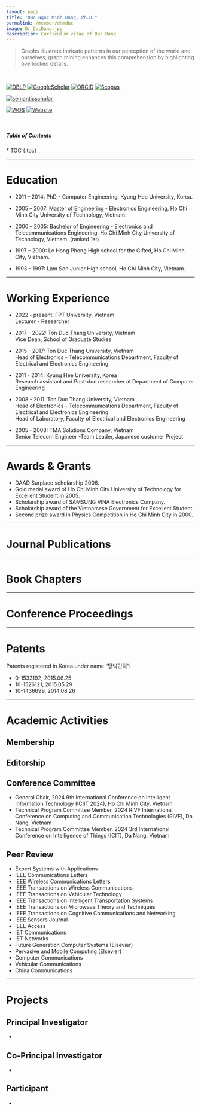 ```yaml
---
layout: page
title: "Duc Ngoc Minh Dang, Ph.D."
permalink: /member/dnmduc
image: Dr_DucDang.jpg
description: Curriculum vitae of Duc Dang
---
```


> Graphs illustrate intricate patterns in our perception of the world and ourselves; graph mining enhances this comprehension by highlighting overlooked details.

<br>

[![DBLP](https://img.shields.io/badge/DBLP-004F9F?style=flat-square&logo=dblp)](https://dblp.org/pid/122/4888.html) 
[![GoogleScholar](https://img.shields.io/badge/Google%20Scholar-4285F4?style=flat-square&logo=Google+Scholar&logoColor=white)](https://scholar.google.com/citations?user=2UKP440AAAAJ) 
[![ORCID](https://img.shields.io/badge/ORCID-A6CE39?style=flat-square&logo=ORCID&logoColor=white)](http://orcid.org/0000-0001-9302-3129) 
[![Scopus](https://img.shields.io/badge/Scopus%20Author%20ID-E9711C?style=flat-square&logo=Scopus&logoColor=white)](https://www.scopus.com/authid/detail.uri?authorId=57185132600) 
<!-- [![Publons](https://img.shields.io/badge/Publons-336699?style=flat-square&logo=Publons)](https://publons.com/researcher/268401/o-joun-lee/)  -->
[![semanticscholar](https://img.shields.io/badge/Semantic%20Scholar-336699?style=flat-square&logo=semantic+scholar&logoColor=white)](https://www.semanticscholar.org/author/O-Joun-Lee/144914730)
<!-- [![Pure](https://img.shields.io/badge/Pure-FF6C00?style=flat-square&logo=elsevier&logoColor=white)](https://cuk.elsevierpure.com/en/persons/o-joun-lee)  -->
<!-- [![Loop](https://img.shields.io/badge/Loop-F29400?style=flat-square&logo=loop&logoColor=white)](https://loop.frontiersin.org/people/800687/)  -->
[![WOS](https://img.shields.io/badge/Web%20of%20Science-black?style=flat-square&logo=Clarivate&logoColor=white)](https://www.webofscience.com/wos/author/record/K-6970-2014) 
[![Website](https://img.shields.io/badge/-Personal%20Page-0C2E86?style=flat-square&logo=%2Fe%2F&logoColor=FFFFFF)](https://dnmduc.github.io/)

<br>

<h5>Table of Contents</h5>
* TOC
{:toc}

***

Education
============

* 2011 – 2014: PhD - Computer Engineering, Kyung Hee University, Korea.

* 2005 – 2007: Master of Engineering - Electronics Engineering, Ho Chi Minh City University of Technology, Vietnam.

* 2000 – 2005: Bachelor of Engineering - Electronics and Telecommunications Engineering, Ho Chi Minh City University of Technology, Vietnam. (ranked 1st)

* 1997 – 2000: Le Hong Phong High school for the Gifted, Ho Chi Minh City, Vietnam.

* 1993 – 1997: Lam Son Junior High school, Ho Chi Minh City, Vietnam.

***

Working Experience
============
* 2022 - present: FPT University, Vietnam <br> Lecturer - Researcher

* 2017 - 2022: Ton Duc Thang University, Vietnam <br> Vice Dean, School of Graduate Studies 

* 2015 - 2017: Ton Duc Thang University, Vietnam <br> Head of Electronics - Telecommunications Department, Faculty of Electrical and Electronics Engineering

* 2011 - 2014: Kyung Hee University, Korea <br> Research assistant and Post-doc researcher at Department of Computer Engineering

* 2008 - 2011: Ton Duc Thang University, Vietnam <br> Head of Electronics - Telecommunications Department, Faculty of Electrical and Electronics Engineering <br> Head of Laboratory, Faculty of Electrical and Electronics Engineering

* 2005 - 2008: 	TMA Solutions Company, Vietnam <br> Senior Telecom Engineer -Team Leader, Japanese customer Project


***

Awards & Grants
============
* DAAD Surplace scholarship 2006.
* Gold medal award of Ho Chi Minh City University of Technology for Excellent Student in 2005.
* Scholarship award of SAMSUNG VINA Electronics Company.
* Scholarship award of the Vietnamese Government for Excellent Student.
* Second prize award in Physics Competition in Ho Chi Minh City in 2000.

***

Journal Publications
============
<!-- * Ji Won Nam, Hyeon-Ju Jeon, Jeong Eun Lee, O-Joun Lee†, Hae Gyun Lim†: Quantification of dysnatremia using single-beam acoustic microbeam and convolutional neural networks. IEEE Sensors Journal 02/2024. (†: Co-correspondence; To Appear) DOI:10.1109/JSEN.2024.3364682 -->


***

Book Chapters
============


<!-- * O-Joun Lee, Eunsoon You, Min-Sung Hong, Jason J. Jung: Adaptive Complex Event Processing Based on Collaborative Rule Mining Engine. Intelligent Information and Database Systems - 7th Asian Conference on Intelligent Information and Database Systems (ACIIDS 2015,), Edited by Ngoc Thanh Nguyen, Bogdan Trawinski, Raymond Kosala, 03/2015: pages 430–439; Springer International Publishing., ISBN: 978-3-319-15701-6, DOI:10.1007/978-3-319-15702-3_42 -->

***

Conference Proceedings
============


<!-- * Min-Sung Hong, O-Joun Lee, Gyu-Chan Lim, Se-Jun Park, Seung-Hoon Kim, Jae-Dong Lee: Meta-data Configuration and Learning Technique for Wellness Content Recommendation. International Conference on Computer Applications and Information Processing Technology (CAIPT 2014), Ulaanbaatar, Mongolia; 06/2014 -->

***

Patents
============

<!-- * 
* O-Joun Lee, Jae-Dong Lee, Seung-Hun Kim, Won-Jin Lee, Seung-Bo Park, Min-Sung Hong, Se-Jun Park: APPARATUS AND METHOD FOR PREDICTING USER FEED BACK IN COLLABORATIVE RECOMMENDATION SYSTEM. Ref. No: KR 1020140027865, Year: 03/2014 -->

Patents registered in Korea under name “당넉민덕”:
* 0-1533192, 2015.06.25
* 10-1526121, 2015.05.29
* 10-1436699, 2014.08.26


***

Academic Activities
============

Membership
------------

<!-- * [한국스마트미디어학회](https://kism.jams.or.kr/co/main/jmMain.kci), 상임이사, since Jan 2023
* [한국차세대컴퓨팅학회](http://www.kingpc.or.kr/wp/), 이사, since Jan 2023 -->

Editorship
------------

<!-- * Guest Editor, Applied Sciences, Special Issue on "[Machine Learning and Artificial Intelligence for Human Information Analysis](https://www.mdpi.com/journal/applsci/special_issues/9E6QLH63AE)."
* [Academic Editor, Plos One](https://journals.plos.org/plosone/static/editorial-board), since Dec 2022
* Guest Editor, Sensors, Special Issue on "[Machine Learning and AI for Medical Data Analysis](https://www.mdpi.com/journal/sensors/special_issues/mdata_analysis)."
* Corresponding Guest Editor, Concurrency and Computation: Practice and Experience (CCPE), Special Issue on "[Multimedia Content Analysis for Explainable Recommendation and Retrieval (RACS 2020)](http://www.cc-pe.net/journalinfo/issues/2020.html#RACS2020)."
* Corresponding Guest Editor, Sustainability, Special Issue on "[Human-Centric Urban Services](https://www.mdpi.com/journal/sustainability/special_issues/human_centric_urban_sus)." -->

Conference Committee
------------

* General Chair, 2024 9th International Conference on Intelligent Information Technology (ICIIT 2024), Ho Chi Minh City, Vietnam
* Technical Program Committee Member, 2024 RIVF International Conference on Computing and Communication Technologies (RIVF), Da Nang, Vietnam
* Technical Program Committee Member, 2024 3rd International Conference on Intelligence of Things (ICIT), Da Nang, Vietnam

<!-- * Poster Session Chair, The 2024 ACM International Conference on Research in Adaptive and Convergent Systems (RACS 2024), TBD, Italy, 10/2024.
* Program Committee Chair, The 4th International Conference on Human-centered Artificial Intelligence (Computing4Human 2023), Hanoi, Vietnam, 12/2023.
* Program Committee Chair, The 3rd International Conference on Human-centered Artificial Intelligence (Computing4Human 2022), Hanoi, Vietnam, 12/2022.
* Program Committee Chair, The 2nd International Conference on Human-centered Artificial Intelligence (Computing4Human 2021), Danang, Vietnam, 10/2021.
* Program Committee Member, Artificial Inteligence for Narratives Workshop (AI4Narrative) held in conjunction with the 29th International Joint Conference on Artificial Intelligence and the 17th Pacific Rim International Conference on Artificial Intelligence (IJCAI-PRICAI 2020), 07/2020.
* Committee Member, The 1st International Workshop on Computational Humanities and Social Sciences (Computing4Human 2020), Pohang, Korea, 02/2020.
* Member of Track Committee, The SFECS track at the 35th ACM/SIGAPP Symposium On Applied Computing (ACM SAC 2020), Brno, Czech Republic, 03/2020.
* Committee Member, The 9th International Conference on Web Intelligence, Mining and Semantics (WIMS 2019), Seoul, Korea, 06/2019.
* Member of Technical Program Committee, The 8th EAI International Conference on Big Data Technologies and Applications (BDTA 2017), Gwangju, Korea, 11/2017.
* Committee Member, The 13th International Conference on Intelligent Environments (IE 2017), Seoul, Korea, 08/2017.
* Workshop Chair, The 1st International Workshop on Digital Humanity with Big Data (DiHuBiDa 2016), affiliated with the 7th EAI International Conference on Big Data Technologies and Applications (BDTA 2016), Seoul, Korea, 11/2016. -->

Peer Review
------------

<!-- * Reviewer, Computers, since Sep 2020
* Reviewer, Complexity, since Aug 2020
* Reviewer, Technology in Society, since Aug 2020
* Reviewer, Symmetry, since Aug 2020
* Reviewer, Applied Sciences, since Jun 2020
* Reviewer, Plos One, since Apr 2020
* Reviewer, IEEE Transactions on Mobile Computing, since Feb 2020
* Reviewer, Digital Scholarship in the Humanities, since Dec 2019
* Reviewer, Journal of Artificial Intelligence Humanities, since Oct 2019
* Reviewer, IEEE Transactions on Industrial Informatics, since Jul 2019
* Reviewer, Journal of Ambient Intelligence and Humanized Computing, since Jun 2019
* Reviewer, Smart Media Journal, since Apr 2019
* Reviewer, Open Engineering, since Jan 2019
* Reviewer, Concurrency and Computation: Practice and Experience, since Jan 2019
* Reviewer, International Journal of Information Management, since Dec 2018
* Reviewer, IEEE Access, since Jul 2018
* Reviewer, Future Generation Computer Systems, since Nov 2017
* Reviewer, Multimedia Tools and Applications, since Aug 2017
* Reviewer, PeerJ Computer Science, since Mar 2016 -->
* Expert Systems with Applications
* IEEE Communications Letters
* IEEE Wireless Communications Letters
* IEEE Transactions on Wireless Communications
* IEEE Transactions on Vehicular Technology
* IEEE Transactions on Intelligent Transportation Systems 
* IEEE Transactions on Microwave Theory and Techniques
* IEEE Transactions on Cognitive Communications and Networking
* IEEE Sensors Journal
* IEEE Access
* IET Communications
* IET Networks
* Future Generation Computer Systems (Elsevier)
* Pervasive and Mobile Computing (Elsevier)
* Computer Communications
* Vehicular Communications
* China Communications




***

Projects
============

Principal Investigator
------------

* 

Co-Principal Investigator
------------

* 

Participant
------------

* 


